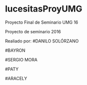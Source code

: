 # lucesitasProyUMG
Proyecto Final de Seminario UMG 16

Proyecto de seminario 2016

Realiado por:
#DANILO SOLÓRZANO

#BAYRON

#SERGIO MORA

#PATY

#ARACELY
